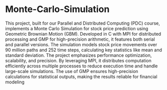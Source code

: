 # Monte-Carlo-Simulation

This project, built for our Parallel and Distributed Computing (PDC) course, implements a Monte Carlo Simulation for stock price prediction using Geometric Brownian Motion (GBM). Developed in C with MPI for distributed processing and GMP for high-precision arithmetic, it features both serial and parallel versions. The simulation models stock price movements over 90 million paths and 252 time steps, calculating key statistics like mean and standard deviation. The project emphasizes performance optimization, scalability, and precision. By leveraging MPI, it distributes computation efficiently across multiple processes to reduce execution time and handle large-scale simulations. The use of GMP ensures high-precision calculations for statistical outputs, making the results reliable for financial modeling
